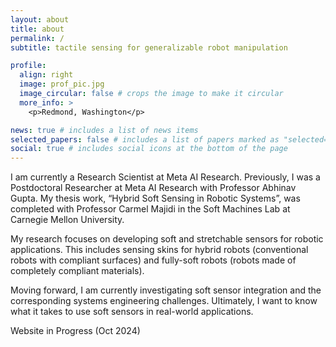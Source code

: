 ```yaml
---
layout: about
title: about
permalink: /
subtitle: tactile sensing for generalizable robot manipulation

profile:
  align: right
  image: prof_pic.jpg
  image_circular: false # crops the image to make it circular
  more_info: >
    <p>Redmond, Washington</p>

news: true # includes a list of news items
selected_papers: false # includes a list of papers marked as "selected={true}"
social: true # includes social icons at the bottom of the page
---
```


I am currently a Research Scientist at Meta AI Research. Previously, I was a Postdoctoral Researcher at Meta AI Research with Professor Abhinav Gupta. My thesis work, “Hybrid Soft Sensing in Robotic Systems”, was completed with Professor Carmel Majidi in the Soft Machines Lab at Carnegie Mellon University.

My research focuses on developing soft and stretchable sensors for robotic applications. This includes sensing skins for hybrid robots (conventional robots with compliant surfaces) and fully-soft robots (robots made of completely compliant materials). 

Moving forward, I am currently investigating soft sensor integration and the corresponding systems engineering challenges. Ultimately, I want to know what it takes to use soft sensors in real-world applications.

Website in Progress (Oct 2024)